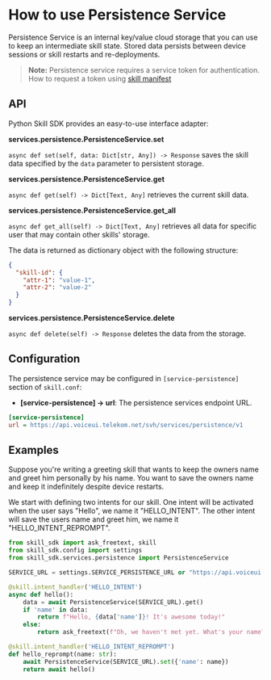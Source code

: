 # How to use Persistence Service

Persistence Service is an internal key/value cloud storage that you can use to keep an intermediate skill state. 
Stored data persists between device sessions or skill restarts and re-deployments.

> **Note:** Persistence service requires a service token for authentication. 
> How to request a token using [skill manifest](skill_manifest.md)

## API

Python Skill SDK provides an easy-to-use interface adapter:

 **services.persistence.PersistenceService.set**

`async def set(self, data: Dict[str, Any]) -> Response` saves the skill data specified by the `data` parameter to persistent storage.

**services.persistence.PersistenceService.get**

`async def get(self) -> Dict[Text, Any]` retrieves the current skill data.

**services.persistence.PersistenceService.get_all**

`async def get_all(self) -> Dict[Text, Any]` retrieves all data for specific user that may contain other skills' storage.

The data is returned as dictionary object with the following structure:

```json
{
  "skill-id": {
    "attr-1": "value-1",
    "attr-2": "value-2"
  }
}
``` 

**services.persistence.PersistenceService.delete**

`async def delete(self) -> Response` deletes the data from the storage.


## Configuration

The persistence service may be configured in `[service-persistence]` section of `skill.conf`:

- **[service-persistence] → url**: The persistence services endpoint URL.

```ini
[service-persistence]
url = https://api.voiceui.telekom.net/svh/services/persistence/v1
```

## Examples

Suppose you're writing a greeting skill that wants to keep the owners name and greet him personally by his name. 
You want to save the owners name and keep it indefinitely despite device restarts.

We start with defining two intents for our skill. One intent will be activated when the user says "Hello", we name it "HELLO_INTENT".
The other intent will save the users name and greet him, we name it "HELLO_INTENT_REPROMPT".

```python
from skill_sdk import ask_freetext, skill
from skill_sdk.config import settings
from skill_sdk.services.persistence import PersistenceService

SERVICE_URL = settings.SERVICE_PERSISTENCE_URL or "https://api.voiceui.telekom.net/svh/services/persistence/v1"

@skill.intent_handler('HELLO_INTENT')
async def hello():
    data = await PersistenceService(SERVICE_URL).get()
    if 'name' in data:
        return f"Hello, {data['name']}! It's awesome today!"
    else:
        return ask_freetext(f"Oh, we haven't met yet. What's your name?")

@skill.intent_handler('HELLO_INTENT_REPROMPT')
def hello_reprompt(name: str):
    await PersistenceService(SERVICE_URL).set({'name': name})
    return await hello()
```
